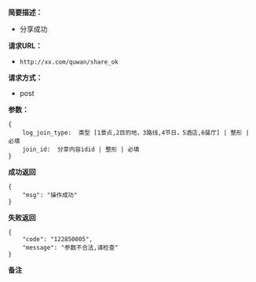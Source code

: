  
**简要描述：** 

- 分享成功

**请求URL：** 
- ` http://xx.com/quwan/share_ok `
  
**请求方式：**
- post

**参数：** 
```
{
    log_join_type:  类型 [1景点,2目的地，3路线,4节日，5酒店,6餐厅] | 整形 | 必填
    join_id:  分享内容idid | 整形 | 必填
} 

```




 **成功返回**
```
{
    "msg": "操作成功"
}
```

 **失败返回** 

```
{
    "code": "122850005",
    "message": "参数不合法,请检查"
}
```

 **备注** 
```

```

